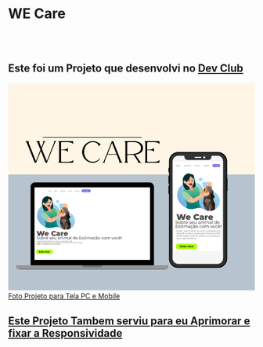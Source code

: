 <h1>WE Care</h1>
<br>
<br>
<h2>Este foi um Projeto que desenvolvi no <a Href="https://rodolfomori.com.br/devclub">Dev Club</h2>

<figuri>
<img src="Beige Modern New Product Facebook Post.png" />
<figcaption>Foto Projeto para Tela PC e Mobile</figcaption>
<figuri/>

<h2 italic>Este Projeto Tambem serviu para eu Aprimorar e fixar a Responsividade</h2>
